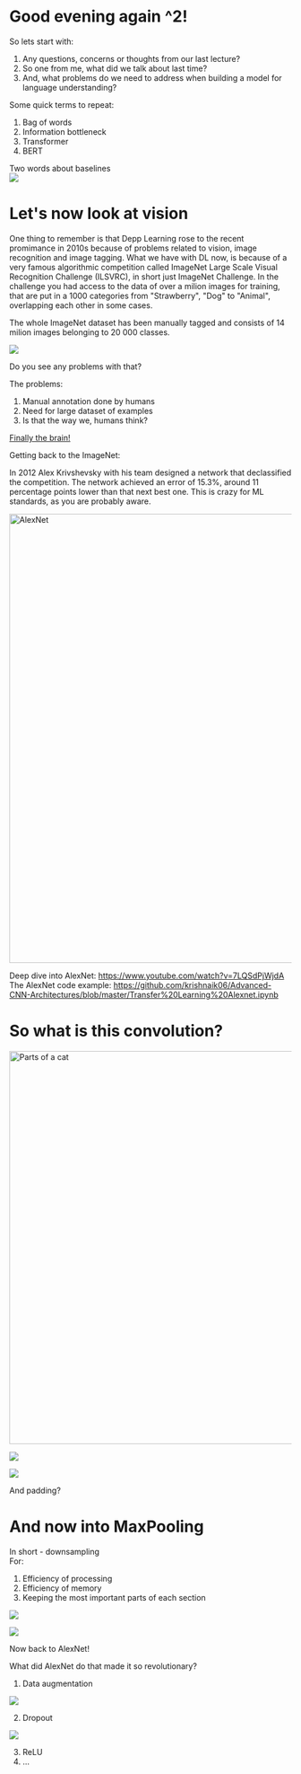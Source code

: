 # Good evening again ^2!

So lets start with:
1. Any questions, concerns or thoughts from our last lecture? 
2. So one from me, what did we talk about last time? 
3. And, what problems do we need to address when building a model for language understanding?

Some quick terms to repeat:
1. Bag of words
2. Information bottleneck
3. Transformer
4. BERT

Two words about baselines  
![](img/baseline.png)  

# Let's now look at vision

One thing to remember is that Depp Learning rose to the recent promimance in 2010s because of problems related to vision, image recognition and image tagging. What we have with DL now, is because of a very famous algorithmic competition called ImageNet Large Scale Visual Recognition Challenge (ILSVRC), in short just ImageNet Challenge. In the challenge you had access to the data of over a milion images for training, that are put in a 1000 categories from "Strawberry", "Dog" to "Animal", overlapping each other in some cases.  

The whole ImageNet dataset has been manually tagged and consists of 14 milion images belonging to 20 000 classes. 

![](img/imagenet-pictures.png) 

Do you see any problems with that?

The problems:
1. Manual annotation done by humans
2. Need for large dataset of examples
3. Is that the way we, humans think?

[Finally the brain!](../Class-04.20/Class-04.20.md)  

Getting back to the ImageNet:

In 2012 Alex Krivshevsky with his team designed a network that declassified the competition. The network achieved an error of 15.3%, around 11 percentage points lower than that next best one. This is crazy for ML standards, as you are probably aware. 

<img src="img/alexnet.jpg" alt="AlexNet" style="width:800px;"/>

Deep dive into AlexNet: https://www.youtube.com/watch?v=7LQSdPjWjdA  
The AlexNet code example: https://github.com/krishnaik06/Advanced-CNN-Architectures/blob/master/Transfer%20Learning%20Alexnet.ipynb  

# So what is this convolution?

<img src="img/parts-of-cat.png" alt="Parts of a cat" style="width:700px;"/>

![](img/convolution.gif)

![](img/filter-conv.png)

And padding?  

# And now into MaxPooling

In short - downsampling  
For:
1. Efficiency of processing
2. Efficiency of memory
3. Keeping the most important parts of each section

![](img/maxpool.gif)

![](img/maxpooling-example.jpg)

Now back to AlexNet!  

What did AlexNet do that made it so revolutionary? 
1. Data augmentation

![](img/augmentation.png)

2. Dropout

![](img/dropout.png)

3. ReLU
4. ...
